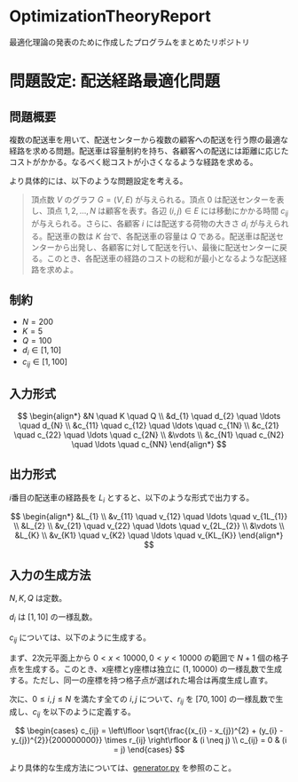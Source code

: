 # OptimizationTheoryReport
最適化理論の発表のために作成したプログラムをまとめたリポジトリ

# 問題設定: 配送経路最適化問題

## 問題概要
複数の配送車を用いて、配送センターから複数の顧客への配送を行う際の最適な経路を求める問題。配送車は容量制約を持ち、各顧客への配送には距離に応じたコストがかかる。なるべく総コストが小さくなるような経路を求める。

より具体的には、以下のような問題設定を考える。

> 頂点数 $V$ のグラフ $G = (V, E)$ が与えられる。頂点 $0$ は配送センターを表し、頂点 $1, 2, \ldots, N$ は顧客を表す。各辺 $(i, j) \in E$ には移動にかかる時間 $c_{ij}$ が与えられる。さらに、各顧客 $i$ には配送する荷物の大きさ $d_{i}$ が与えられる。配送車の数は $K$ 台で、各配送車の容量は $Q$ である。配送車は配送センターから出発し、各顧客に対して配送を行い、最後に配送センターに戻る。このとき、各配送車の経路のコストの総和が最小となるような配送経路を求めよ。

## 制約
- $N = 200$
- $K = 5$
- $Q = 100$
- $d_{i} \in [1, 10]$
- $c_{ij} \in [1, 100]$

## 入力形式
$$
\begin{align*}
&N \quad K \quad Q \\
&d_{1} \quad d_{2} \quad \ldots \quad d_{N} \\
&c_{11} \quad c_{12} \quad \ldots \quad c_{1N} \\
&c_{21} \quad c_{22} \quad \ldots \quad c_{2N} \\
&\vdots \\
&c_{N1} \quad c_{N2} \quad \ldots \quad c_{NN}
\end{align*}
$$

## 出力形式
$i$番目の配送車の経路長を $L_{i}$ とすると、以下のような形式で出力する。

$$
\begin{align*}
&L_{1} \\
&v_{11} \quad v_{12} \quad \ldots \quad v_{1L_{1}} \\
&L_{2} \\
&v_{21} \quad v_{22} \quad \ldots \quad v_{2L_{2}} \\
&\vdots \\
&L_{K} \\
&v_{K1} \quad v_{K2} \quad \ldots \quad v_{KL_{K}}
\end{align*}
$$

## 入力の生成方法
$N, K, Q$ は定数。

$d_{i}$ は $[1, 10]$ の一様乱数。

$c_{ij}$ については、以下のように生成する。

まず、2次元平面上から $0 < x < 10000, 0 < y < 10000$ の範囲で $N+1$ 個の格子点を生成する。このとき、x座標とy座標は独立に $(1, 10000)$ の一様乱数で生成する。ただし、同一の座標を持つ格子点が選ばれた場合は再度生成し直す。

次に、$0 \leq i, j \leq N$ を満たす全ての $i, j$ について、$r_{ij}$ を $[70, 100]$ の一様乱数で生成し、$c_{ij}$ を以下のように定義する。

$$
\begin{cases}
c_{ij} = \left\lfloor \sqrt{\frac{(x_{i} - x_{j})^{2} + (y_{i} - y_{j})^{2}}{200000000}} \times r_{ij} \right\rfloor & (i \neq j) \\
c_{ij} = 0 & (i = j)
\end{cases}
$$

より具体的な生成方法については、[generator.py](/testcase/generator.py) を参照のこと。
